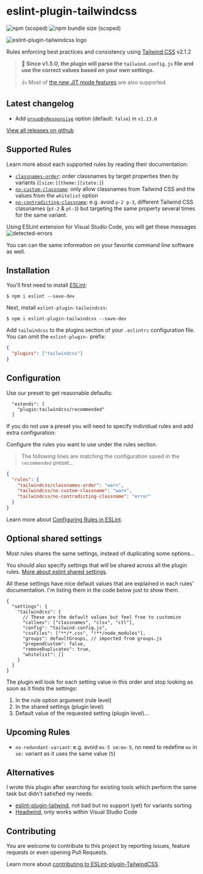 # eslint-plugin-tailwindcss

![npm (scoped)](https://img.shields.io/npm/v/eslint-plugin-tailwindcss?style=for-the-badge) ![npm bundle size (scoped)](https://img.shields.io/npm/l/eslint-plugin-tailwindcss?style=for-the-badge)

![eslint-plugin-tailwindcss logo](https://user-images.githubusercontent.com/704026/117105634-bd661300-ad7e-11eb-9cf1-a05ba130da34.png)

Rules enforcing best practices and consistency using [Tailwind CSS](https://tailwindcss.com/) v2.1.2

> **🎉 Since v1.5.0, the plugin will parse the `tailwind.config.js` file and use the correct values based on your own settings.**
>
> 👍 Most of [the new JIT mode features](https://tailwindcss.com/docs/just-in-time-mode#new-features) are also supported.

## Latest changelog

- Add [`groupByResponsive`](https://github.com/francoismassart/eslint-plugin-tailwindcss/blob/master/docs/rules/classnames-order.md#groupbyresponsive-default-false) option (default: `false`) in `v1.13.0`

[View all releases on github](https://github.com/francoismassart/eslint-plugin-tailwindcss/releases)

## Supported Rules

Learn more about each supported rules by reading their documentation:

- [`classnames-order`](docs/rules/classnames-order.md): order classnames by target properties then by variants (`[size:][theme:][state:]`)
- [`no-custom-classname`](docs/rules/no-custom-classname.md): only allow classnames from Tailwind CSS and the values from the `whitelist` option
- [`no-contradicting-classname`](docs/rules/no-contradicting-classname.md): e.g. avoid `p-2 p-3`, different Tailwind CSS classnames (`pt-2` & `pt-3`) but targeting the same property several times for the same variant.

Using ESLint extension for Visual Studio Code, you will get these messages
![detected-errors](https://user-images.githubusercontent.com/704026/120854472-83567f80-c57d-11eb-9eaa-18d33b98c60c.png)

You can can the same information on your favorite command line software as well.

## Installation

You'll first need to install [ESLint](http://eslint.org):

```
$ npm i eslint --save-dev
```

Next, install `eslint-plugin-tailwindcss`:

```
$ npm i eslint-plugin-tailwindcss --save-dev
```

Add `tailwindcss` to the plugins section of your `.eslintrc` configuration file. You can omit the `eslint-plugin-` prefix:

```json
{
  "plugins": ["tailwindcss"]
}
```

## Configuration

Use our preset to get reasonable defaults:

```
  "extends": [
    "plugin:tailwindcss/recommended"
  ]
```

If you do not use a preset you will need to specify individual rules and add extra configuration:

Configure the rules you want to use under the rules section.

> The following lines are matching the configuration saved in the `recommended` preset...

```json
{
  "rules": {
    "tailwindcss/classnames-order": "warn",
    "tailwindcss/no-custom-classname": "warn",
    "tailwindcss/no-contradicting-classname": "error"
  }
}
```

Learn more about [Configuring Rules in ESLint](https://eslint.org/docs/user-guide/configuring/rules).

## Optional shared settings

Most rules shares the same settings, instead of duplicating some options...

You should also specify settings that will be shared across all the plugin rules.
[More about eslint shared settings](https://eslint.org/docs/user-guide/configuring#adding-shared-settings).

All these settings have nice default values that are explained in each rules' documentation. I'm listing them in the code below just to show them.

```json5
{
  "settings": {
    "tailwindcss": {
      // These are the default values but feel free to customize
      "callees": ["classnames", "clsx", "ctl"],
      "config": "tailwind.config.js",
      "cssFiles": ["**/*.css", "!**/node_modules"],
      "groups": defaultGroups, // imported from groups.js
      "prependCustom": false,
      "removeDuplicates": true,
      "whitelist": []
    }
  }
}
```

The plugin will look for each setting value in this order and stop looking as soon as it finds the settings:

1. In the rule option argument (rule level)
2. In the shared settings (plugin level)
3. Default value of the requested setting (plugin level)...

## Upcoming Rules

- `no-redundant-variant`: e.g. avoid `mx-5 sm:mx-5`, no need to redefine `mx` in `sm:` variant as it uses the same value (`5`)

## Alternatives

I wrote this plugin after searching for existing tools which perform the same task but didn't satisfied my needs:

- [eslint-plugin-tailwind](https://www.npmjs.com/package/eslint-plugin-tailwind), not bad but no support (yet) for variants sorting
- [Headwind](https://marketplace.visualstudio.com/items?itemName=heybourn.headwind), only works within Visual Studio Code

## Contributing

You are welcome to contribute to this project by reporting issues, feature requests or even opening Pull Requests.

Learn more about [contributing to ESLint-plugin-TailwindCSS](CONTRIBUTING.md).
